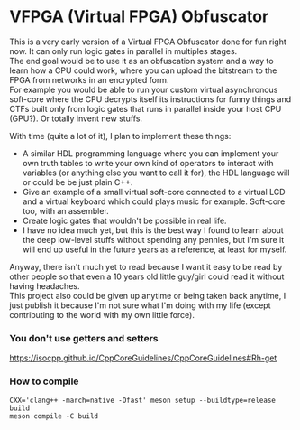 # VFPGA (Virtual FPGA) Obfuscator

This is a very early version of a Virtual FPGA Obfuscator done for fun right now. It can only run logic gates in parallel in multiples stages.  
The end goal would be to use it as an obfuscation system and a way to learn how a CPU could work, where you can upload the bitstream to the FPGA from networks in an encrypted form.  
For example you would be able to run your custom virtual asynchronous soft-core where the CPU decrypts itself its instructions for funny things and CTFs built only from logic gates that runs in parallel inside your host CPU (GPU?). Or totally invent new stuffs.   

With time (quite a lot of it), I plan to implement these things:
- A similar HDL programming language where you can implement your own truth tables to write your own kind of operators to interact with variables (or anything else you want to call it for), the HDL language will or could be be just plain C++.
- Give an example of a small virtual soft-core connected to a virtual LCD and a virtual keyboard which could plays music for example. Soft-core too, with an assembler.
- Create logic gates that wouldn't be possible in real life.
- I have no idea much yet, but this is the best way I found to learn about the deep low-level stuffs without spending any pennies, but I'm sure it will end up useful in the future years as a reference, at least for myself.

Anyway, there isn't much yet to read because I want it easy to be read by other people so that even a 10 years old little guy/girl could read it without having headaches.  
This project also could be given up anytime or being taken back anytime, I just publish it because I'm not sure what I'm doing with my life (except contributing to the world with my own little force).

### You don't use getters and setters
https://isocpp.github.io/CppCoreGuidelines/CppCoreGuidelines#Rh-get

### How to compile
```
CXX='clang++ -march=native -Ofast' meson setup --buildtype=release build
meson compile -C build
```
